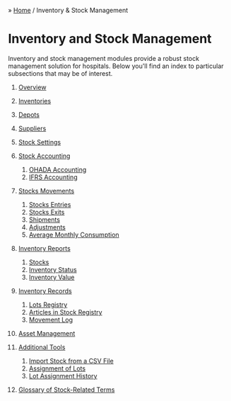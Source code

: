 &raquo; [Home](../index.md) / Inventory & Stock Management

# Inventory and Stock Management

Inventory and stock management modules provide a robust stock management solution for
hospitals.  Below you'll find an index to particular subsections that may be of interest.

1. [Overview](./overview.md)

2. [Inventories](./inventory.md)

3. [Depots](./depot.md)

4. [Suppliers](./supplier.md)

5. [Stock Settings](./stock.settings.md)

6. [Stock Accounting](./accounting/index.md)
    1. [OHADA Accounting](./accounting/ohada.md)
    2. [IFRS Accounting](./accounting/ifrs.md)

7. [Stocks Movements](./movement.md)
    1. [Stocks Entries](./movement.entry.md)
    2. [Stocks Exits](./movement.exit.md)
    3. [Shipments](./movement.shipments.md)
    4. [Adjustments](./movement.adjustment.md)
    5. [Average Monthly Consumption](./average-monthly-consumption.md)

8. [Inventory Reports]()
    1. [Stocks]()
    2. [Inventory Status]()
    3. [Inventory Value]()

9. [Inventory Records]()
    1. [Lots Registry]()
    2. [Articles in Stock Registry]()
    3. [Movement Log]()

10. [Asset Management](./asset-management.md)


11. [Additional Tools]()
    1. [Import Stock from a CSV File]()
    2. [Assignment of Lots]()
    2. [Lot Assignment History]()

12. [Glossary of Stock-Related Terms](./glossary.md)
